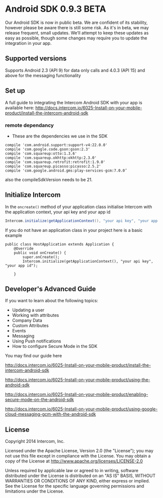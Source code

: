 # Android SDK 0.9.3 BETA

Our Android SDK is now in public beta. We are confident of its stability, however please be aware there is still some risk. As it's in beta, we may release frequent, small updates. We’ll attempt to keep these updates as easy as possible, though some changes may require you to update the integration in your app.

## Supported versions
Supports Android 2.3 (API 9) for data only calls and 4.0.3 (API 15) and above for the messaging functionality

## Set up

A full guide to integrating the Intercom Android SDK with your app is available here: http://docs.intercom.io/6025-Install-on-your-mobile-product/install-the-intercom-android-sdk

### remote dependancy

- These are the dependencies we use in the SDK

```
compile 'com.android.support:support-v4:22.0.0'
compile 'com.google.code.gson:gson:2.3'
compile 'com.squareup:otto:1.3.6'
compile 'com.squareup.okhttp:okhttp:2.3.0'
compile 'com.squareup.retrofit:retrofit:1.9.0'
compile 'com.squareup.picasso:picasso:2.5.2'
compile 'com.google.android.gms:play-services-gcm:7.0.0’
```

also the compileSdkVersion needs to be 21.

## Initialize Intercom 

In the `oncreate()` method of your application class initialise Intercom with the application context, your api key and your app id

```Java
Intercom.initialize(getApplicationContext(), "your api key", "your app id");
```

If you do not have an application class in your project here is a basic example

```
public class HostApplication extends Application {
    @Override
    public void onCreate() {
        super.onCreate();
        Intercom.initialize(getApplicationContext(), "your api key", "your app id");

    }
```

## Developer's Advanced Guide

If you want to learn about the following topics:

- Updating a user
- Working with attributes
- Company Data
- Custom Attributes
- Events
- Messaging
- Using Push notifications
- How to configure Secure Mode in the SDK

You may find our guide here

http://docs.intercom.io/6025-Install-on-your-mobile-product/install-the-intercom-android-sdk

http://docs.intercom.io/6025-Install-on-your-mobile-product/using-the-android-sdk

http://docs.intercom.io/6025-Install-on-your-mobile-product/enabling-secure-mode-on-the-android-sdk

http://docs.intercom.io/6025-Install-on-your-mobile-product/using-google-cloud-messaging-gcm-with-the-android-sdk

## License
Copyright 2014 Intercom, Inc.

Licensed under the Apache License, Version 2.0 (the "License"); you may not use this file except in compliance with the License.
You may obtain a copy of the License at http://www.apache.org/licenses/LICENSE-2.0

Unless required by applicable law or agreed to in writing, software distributed under the License is distributed on an "AS IS" BASIS, WITHOUT WARRANTIES OR CONDITIONS OF ANY KIND, either express or implied. See the License for the specific language governing permissions and limitations under the License.
